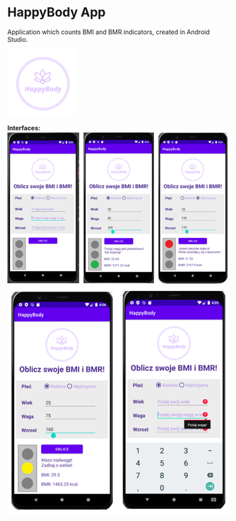 # HappyBody App
Application which counts BMI and BMR indicators, created in Android Studio.<br />

![logo](https://github.com/KarolinaLewinska/HappyBody/blob/master/ReadmeIMG/logo.PNG)

**Interfaces:** <br />
![interfaces](https://github.com/KarolinaLewinska/HappyBody/blob/master/ReadmeIMG/interfaces.PNG) <br />
![interfaces2](https://github.com/KarolinaLewinska/HappyBody/blob/master/ReadmeIMG/interfaces2.PNG)





